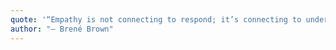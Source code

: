 ```yaml
---
quote: '“Empathy is not connecting to respond; it’s connecting to understand.”'
author: "— Brené Brown"
---
```



